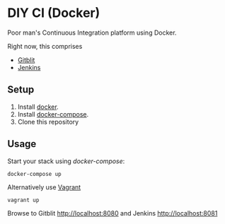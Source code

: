 # DIY CI (Docker)

Poor man's Continuous Integration platform using Docker.

Right now, this comprises

- [Gitblit](http://gitblit.com/) 
- [Jenkins](https://jenkins.io/) 

## Setup

1. Install [docker](http://docker.io).
2. Install [docker-compose](http://docs.docker.com/compose/install/).
3. Clone this repository

## Usage

Start your stack using *docker-compose*:

    docker-compose up

Alternatively use [Vagrant](https://www.vagrantup.com/)

    vagrant up

Browse to Gitblit [http://localhost:8080](http://localhost:8080) and Jenkins [http://localhost:8081](http://localhost:8081)